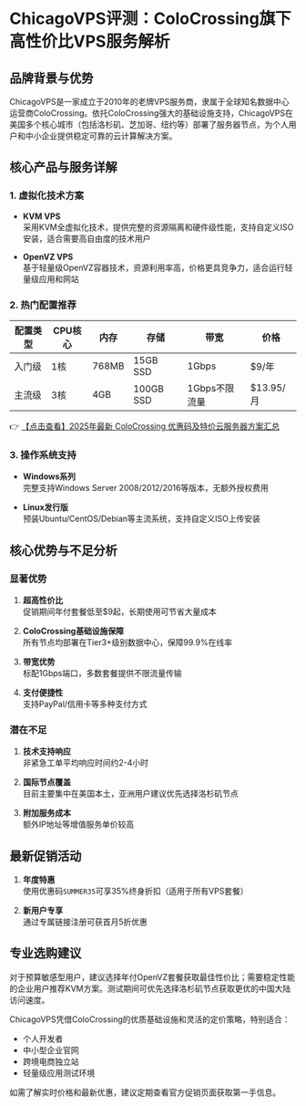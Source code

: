 # ChicagoVPS评测：ColoCrossing旗下高性价比VPS服务解析

## 品牌背景与优势

ChicagoVPS是一家成立于2010年的老牌VPS服务商，隶属于全球知名数据中心运营商ColoCrossing。依托ColoCrossing强大的基础设施支持，ChicagoVPS在美国多个核心城市（包括洛杉矶、芝加哥、纽约等）部署了服务器节点，为个人用户和中小企业提供稳定可靠的云计算解决方案。

## 核心产品与服务详解

### 1. 虚拟化技术方案

- **KVM VPS**  
  采用KVM全虚拟化技术，提供完整的资源隔离和硬件级性能，支持自定义ISO安装，适合需要高自由度的技术用户

- **OpenVZ VPS**  
  基于轻量级OpenVZ容器技术，资源利用率高，价格更具竞争力，适合运行轻量级应用和网站

### 2. 热门配置推荐

| 配置类型 | CPU核心 | 内存 | 存储 | 带宽 | 价格 |
|---------|--------|------|------|------|------|
| 入门级 | 1核 | 768MB | 15GB SSD | 1Gbps | $9/年 |
| 主流级 | 3核 | 4GB | 100GB SSD | 1Gbps不限流量 | $13.95/月 |

👉 [【点击查看】2025年最新 ColoCrossing 优惠码及特价云服务器方案汇总](https://bit.ly/ColoCrossing)

### 3. 操作系统支持

- **Windows系列**  
  完整支持Windows Server 2008/2012/2016等版本，无额外授权费用

- **Linux发行版**  
  预装Ubuntu/CentOS/Debian等主流系统，支持自定义ISO上传安装

## 核心优势与不足分析

### 显著优势

1. **超高性价比**  
   促销期间年付套餐低至$9起，长期使用可节省大量成本

2. **ColoCrossing基础设施保障**  
   所有节点均部署在Tier3+级别数据中心，保障99.9%在线率

3. **带宽优势**  
   标配1Gbps端口，多数套餐提供不限流量传输

4. **支付便捷性**  
   支持PayPal/信用卡等多种支付方式

### 潜在不足

1. **技术支持响应**  
   非紧急工单平均响应时间约2-4小时

2. **国际节点覆盖**  
   目前主要集中在美国本土，亚洲用户建议优先选择洛杉矶节点

3. **附加服务成本**  
   额外IP地址等增值服务单价较高

## 最新促销活动

1. **年度特惠**  
   使用优惠码`SUMMER35`可享35%终身折扣（适用于所有VPS套餐）

2. **新用户专享**  
   通过专属链接注册可获首月5折优惠

## 专业选购建议

对于预算敏感型用户，建议选择年付OpenVZ套餐获取最佳性价比；需要稳定性能的企业用户推荐KVM方案。测试期间可优先选择洛杉矶节点获取更优的中国大陆访问速度。

ChicagoVPS凭借ColoCrossing的优质基础设施和灵活的定价策略，特别适合：
- 个人开发者
- 中小型企业官网
- 跨境电商独立站
- 轻量级应用测试环境

如需了解实时价格和最新优惠，建议定期查看官方促销页面获取第一手信息。